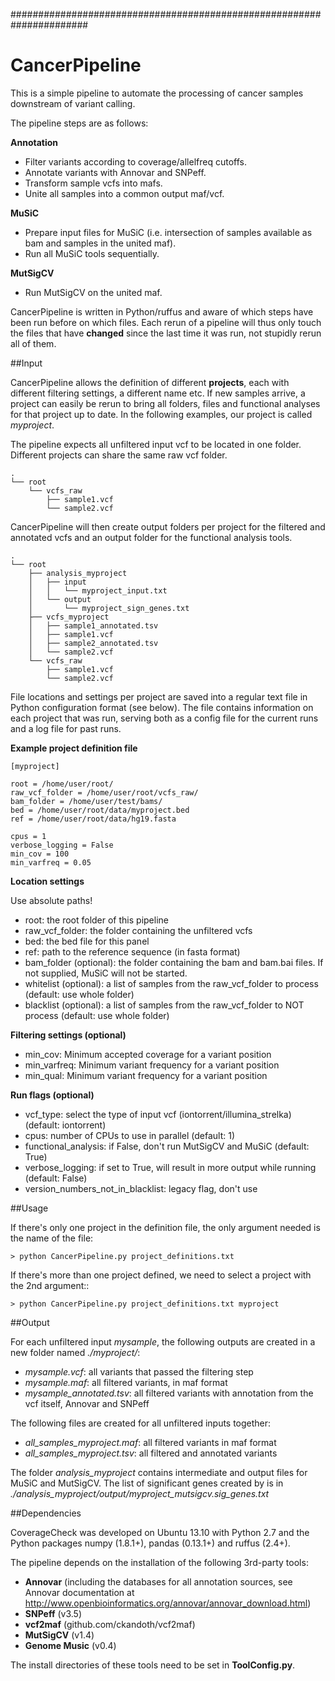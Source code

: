 ######################################################################
# CancerPipeline 

This is a simple pipeline to automate the processing of cancer samples downstream of variant calling. 

The pipeline steps are as follows:

**Annotation**

- Filter variants according to coverage/allelfreq cutoffs.
- Annotate variants with Annovar and SNPeff.
- Transform sample vcfs into mafs.
- Unite all samples into a common output maf/vcf.

**MuSiC**

- Prepare input files for MuSiC (i.e. intersection of samples available as bam and samples in the united maf).
- Run all MuSiC tools sequentially.

**MutSigCV**

- Run MutSigCV on the united maf.

CancerPipeline is written in Python/ruffus and aware of which steps have been run before on which files. Each rerun of a pipeline will thus only 
touch the files that have **changed** since the last time it was run, not stupidly rerun all of them.

##Input

CancerPipeline allows the definition of different **projects**, each with different filtering settings, a different name etc.
If new samples arrive, a project can easily be rerun to bring all folders, files and functional analyses for that project up to date.
In the following examples, our project is called *myproject*.

The pipeline expects all unfiltered input vcf to be located in one folder. Different projects can share the same raw vcf folder.

    .
    └── root
        └── vcfs_raw
            ├── sample1.vcf
            └── sample2.vcf

CancerPipeline will then create output folders per project for the filtered and annotated vcfs and an output folder for the functional analysis tools.

    .
    └── root
        ├── analysis_myproject
        │   ├── input
        │   │   └── myproject_input.txt
        │   └── output
        │       └── myproject_sign_genes.txt
        ├── vcfs_myproject
        │   ├── sample1_annotated.tsv
        │   ├── sample1.vcf
        │   ├── sample2_annotated.tsv
        │   └── sample2.vcf
        └── vcfs_raw
            ├── sample1.vcf
            └── sample2.vcf

File locations and settings per project are saved into a regular text file in Python configuration format (see below).
The file contains information on each project that was run, serving both as a config file for the current runs and a log file for past runs.

**Example project definition file**

    [myproject]
    
    root = /home/user/root/
    raw_vcf_folder = /home/user/root/vcfs_raw/
    bam_folder = /home/user/test/bams/
    bed = /home/user/root/data/myproject.bed
    ref = /home/user/root/data/hg19.fasta

    cpus = 1
    verbose_logging = False 
    min_cov = 100
    min_varfreq = 0.05

**Location settings**

Use absolute paths!

- root: the root folder of this pipeline 
- raw_vcf_folder: the folder containing the unfiltered vcfs
- bed: the bed file for this panel  
- ref: path to the reference sequence (in fasta format)
- bam_folder (optional): the folder containing the bam and bam.bai files. If not supplied, MuSiC will not be started.
- whitelist (optional): a list of samples from the raw_vcf_folder to process (default: use whole folder) 
- blacklist (optional): a list of samples from the raw_vcf_folder to NOT process (default: use whole folder) 

**Filtering settings (optional)**
- min_cov: Minimum accepted coverage for a variant position
- min_varfreq: Minimum variant frequency for a variant position
- min_qual: Minimum variant frequency for a variant position 

**Run flags (optional)**
- vcf_type: select the type of input vcf (iontorrent/illumina_strelka) (default: iontorrent)
- cpus: number of CPUs to use in parallel (default: 1)
- functional_analysis: if False, don't run MutSigCV and MuSiC (default: True)
- verbose_logging: if set to True, will result in more output while running (default: False)
- version_numbers_not_in_blacklist: legacy flag, don't use

##Usage

If there's only one project in the definition file, the only argument needed is the name of the file:

    > python CancerPipeline.py project_definitions.txt

If there's more than one project defined, we need to select a project with the 2nd argument::

    > python CancerPipeline.py project_definitions.txt myproject

##Output

For each unfiltered input *mysample*, the following outputs are created in a new folder named *./myproject/*:

- *mysample.vcf*: all variants that passed the filtering step
- *mysample.maf*: all filtered variants, in maf format
- *mysample_annotated.tsv*: all filtered variants with annotation from the vcf itself, Annovar and SNPeff

The following files are created for all unfiltered inputs together:

- *all_samples_myproject.maf*: all filtered variants in maf format 
- *all_samples_myproject.tsv*: all filtered and annotated variants

The folder *analysis_myproject* contains intermediate and output files for MuSiC and MutSigCV.
The list of significant genes created by is in *./analysis_myproject/output/myproject_mutsigcv.sig_genes.txt*

##Dependencies

CoverageCheck was developed on Ubuntu 13.10 with Python 2.7 and the Python packages numpy (1.8.1+), pandas (0.13.1+) and ruffus (2.4+). 

The pipeline depends on the installation of the following 3rd-party tools:

- **Annovar** (including the databases for all annotation sources, see Annovar documentation at http://www.openbioinformatics.org/annovar/annovar_download.html)
- **SNPeff** (v3.5)
- **vcf2maf** (github.com/ckandoth/vcf2maf)
- **MutSigCV** (v1.4)
- **Genome Music** (v0.4)

The install directories of these tools need to be set in **ToolConfig.py**.




